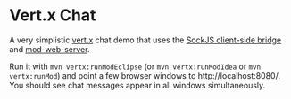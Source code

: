 # Vert.x Chat

A very simplistic [vert.x](http://vertx.io) chat demo that uses the [SockJS client-side bridge](http://vertx.io/core_manual_java.html#sockjs-eventbus-bridge) and [mod-web-server](https://github.com/vert-x/mod-web-server).

Run it with `mvn vertx:runModEclipse` (or `mvn vertx:runModIdea` or `mvn vertx:runMod`) and point a few browser windows to http://localhost:8080/. You should see chat messages appear in all windows simultaneously.
